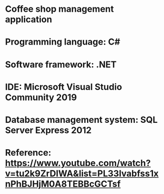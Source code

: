 # Coffee shop management application

# Programming language: C#

# Software framework: .NET

# IDE: Microsoft Visual Studio Community 2019

# Database management system: SQL Server Express 2012

# Reference: https://www.youtube.com/watch?v=tu2k9ZrDlWA&list=PL33lvabfss1xnPhBJHjM0A8TEBBcGCTsf

